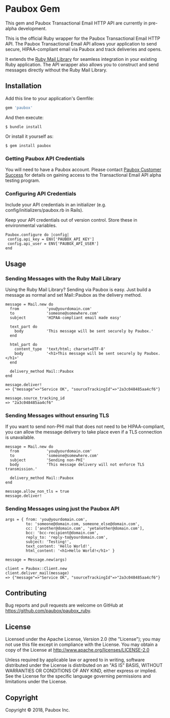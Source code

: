 # Paubox Gem
This gem and Paubox Transactional Email HTTP API are currently in pre-alpha development.

This is the official Ruby wrapper for the Paubox Transactional Email HTTP API. The Paubox Transactional Email API allows your application to send secure, HIPAA-compliant email via Paubox and track deliveries and opens.

It extends the [Ruby Mail Library](https://github.com/mikel/mail) for seamless integration in your existing Ruby application. The API wrapper also allows you to construct and send messages directly without the Ruby Mail Library.

## Installation

Add this line to your application's Gemfile:

```ruby
gem 'paubox'
```

And then execute:

    $ bundle install

Or install it yourself as:

    $ gem install paubox

### Getting Paubox API Credentials
You will need to have a Paubox account. Please contact [Paubox Customer Success](https://paubox.zendesk.com/hc/en-us) for details on gaining access to the Transactional Email API alpha testing program.

### Configuring API Credentials
Include your API credentials in an initializer (e.g. config/initializers/paubox.rb in Rails).

Keep your API credentials out of version control. Store these in environmental variables.

	Paubox.configure do |config|
     config.api_key = ENV['PAUBOX_API_KEY']
     config.api_user = ENV['PAUBOX_API_USER']
    end

## Usage

### Sending Messages with the Ruby Mail Library

Using the Ruby Mail Library? Sending via Paubox is easy. Just build a message as normal and set Mail::Paubox as the delivery method.

	message = Mail.new do
      from            'you@yourdomain.com'
      to              'someone@somewhere.com'
      subject         'HIPAA-compliant email made easy'

      text_part do
        body          'This message will be sent securely by Paubox.'
      end

      html_part do
        content_type  'text/html; charset=UTF-8'
        body          '<h1>This message will be sent securely by Paubox.</h1>'
      end

      delivery_method Mail::Paubox
    end
    
    message.deliver!
    => {"message"=>"Service OK", "sourceTrackingId"=>"2a3c048485aa4cf6"}
    
    message.source_tracking_id
    => "2a3c048485aa4cf6"

### Sending Messages without ensuring TLS

If you want to send non-PHI mail that does not need to be HIPAA-compliant, you can allow the message delivery to take place even if a TLS connection is unavailable.

	message = Mail.new do
      from            'you@yourdomain.com'
      to              'someone@somewhere.com'
      subject         'Sending non-PHI'
      body            'This message delivery will not enforce TLS transmission.'

      delivery_method Mail::Paubox
    end
    
    message.allow_non_tls = true
    message.deliver!

### Sending Messages using just the Paubox API
	
	args = { from: 'you@yourdomain.com',
	         to: 'someone@domain.com, someone_else@domain.com',
             cc: ['another@domain.com', 'yetanother@domain.com'],
             bcc: 'bcc-recipient@domain.com',
             reply_to: 'reply-to@yourdomain.com',
             subject: 'Testing!',
             text_content: 'Hello World!',
             html_content: '<h1>Hello World!</h1>' }
             
	message = Message.new(args)
	
	client = Paubox::Client.new
	client.deliver_mail(message)
	=> {"message"=>"Service OK", "sourceTrackingId"=>"2a3c048485aa4cf6"}

	


## Contributing

Bug reports and pull requests are welcome on GitHub at https://github.com/paubox/paubox_ruby.


## License

Licensed under the Apache License, Version 2.0 (the "License");
you may not use this file except in compliance with the License.
You may obtain a copy of the License at http://www.apache.org/licenses/LICENSE-2.0

Unless required by applicable law or agreed to in writing, software
distributed under the License is distributed on an "AS IS" BASIS,
WITHOUT WARRANTIES OR CONDITIONS OF ANY KIND, either express or implied.
See the License for the specific language governing permissions and
limitations under the License.

## Copyright
Copyright &copy; 2018, Paubox Inc.

